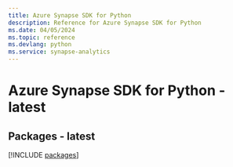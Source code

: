 ```yaml
---
title: Azure Synapse SDK for Python
description: Reference for Azure Synapse SDK for Python
ms.date: 04/05/2024
ms.topic: reference
ms.devlang: python
ms.service: synapse-analytics
---
```

# Azure Synapse SDK for Python - latest
## Packages - latest
[!INCLUDE [packages](synapse-index.md)]